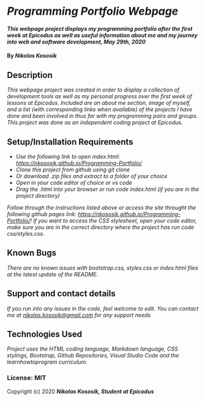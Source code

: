 # _Programming Portfolio Webpage_

#### _This webpage project displays my programming portfolio after the first week at Epicodus as well as useful information about me and my journey into web and software development, May 29th, 2020_

#### By _**Nikolas Kososik**_

## Description

_This webpage project was created in order to display a collection of development tools as well as my personal progress over the first week of lessons at Epicodus. Included are an about me section, image of myself, and a list (with corresponding links when available) of the projects I have done and been involved in thus far with my programming pairs and groups. This project was done as an independent coding project at Epicodus._

## Setup/Installation Requirements

* _Use the following link to open index.html: https://nkososik.github.io/Programming-Portfolio/_
* _Clone this project from github using git clone_
* _Or download .zip files and extract to a folder of your choice_
* _Open in your code editor of choice or vs code_
* _Drag the .html into your browser or run code index.html (if you are in the project directory)_

_Follow through the instructions listed above or access the site throught the following github pages link: https://nkososik.github.io/Programming-Portfolio/! If you want to access the CSS stylesheet, open your code editor, make sure you are in the correct directory where the project has  run code css/styles.css._

## Known Bugs

_There are no known issues with bootstrap.css, styles.css or index.html files at the latest update of the README._

## Support and contact details

_If you run into any issues in the code, feel welcome to edit. You can contact me at nikolas.kososik@gmail.com for any support needs_

## Technologies Used

_Project uses the HTML coding language, Markdown language, CSS stylings, Bootstrap, Github Repositories, Visual Studio Code and the learnhowtoprogram curriculum._

### License: MIT

Copyright (c) 2020 **_Nikolas Kososik, Student at Epicodus_**